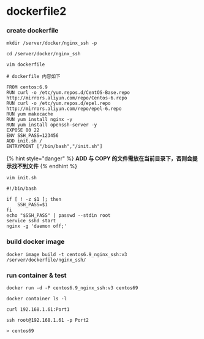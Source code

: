 # dockerfile2

### create dockerfile

```
mkdir /server/docker/nginx_ssh -p

cd /server/docker/nginx_ssh
```

```
vim dockerfile

# dockerfile 内容如下

FROM centos:6.9
RUN curl -o /etc/yum.repos.d/CentOS-Base.repo http://mirrors.aliyun.com/repo/Centos-6.repo
RUN curl -o /etc/yum.repos.d/epel.repo http://mirrors.aliyun.com/repo/epel-6.repo
RUN yum makecache
RUN yum install nginx -y
RUN yum install openssh-server -y
EXPOSE 80 22
ENV SSH_PASS=123456
ADD init.sh /
ENTRYPOINT ["/bin/bash","/init.sh"]
```

{% hint style="danger" %}
**ADD 与 COPY 的文件需放在当前目录下，否则会提示找不到文件**
{% endhint %}

```
vim init.sh

#!/bin/bash

if [ ! -z $1 ]; then
    SSH_PASS=$1
fi
echo "$SSH_PASS" | passwd --stdin root
service sshd start
nginx -g 'daemon off;'
```



### build docker image

```
docker image build -t centos6.9_nginx_ssh:v3 /server/dockerfile/nginx_ssh/
```



### run container & test

```
docker run -d -P centos6.9_nginx_ssh:v3 centos69
```

```
docker container ls -l
```

```
curl 192.168.1.61:Port1
```

```
ssh root@192.168.1.61 -p Port2

> centos69
```
